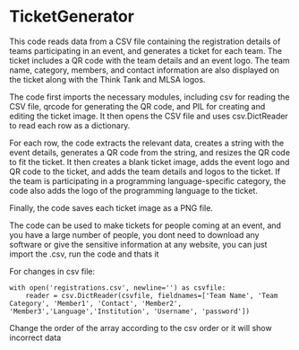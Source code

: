 # TicketGenerator


This code reads data from a CSV file containing the registration details of teams participating in an event, and generates a ticket for each team. The ticket includes a QR code with the team details and an event logo. The team name, category, members, and contact information are also displayed on the ticket along with the Think Tank and MLSA logos.

The code first imports the necessary modules, including csv for reading the CSV file, qrcode for generating the QR code, and PIL for creating and editing the ticket image. It then opens the CSV file and uses csv.DictReader to read each row as a dictionary.

For each row, the code extracts the relevant data, creates a string with the event details, generates a QR code from the string, and resizes the QR code to fit the ticket. It then creates a blank ticket image, adds the event logo and QR code to the ticket, and adds the team details and logos to the ticket. If the team is participating in a programming language-specific category, the code also adds the logo of the programming language to the ticket.

Finally, the code saves each ticket image as a PNG file.

The code can be used to make tickets for people coming at an event, and you have a large number of people, you dont need to download any software or give the sensitive information at any website, you can just import the .csv, run the code and thats it

For changes in csv file:

```
with open('registrations.csv', newline='') as csvfile:
    reader = csv.DictReader(csvfile, fieldnames=['Team Name', 'Team Category', 'Member1', 'Contact', 'Member2', 'Member3','Language','Institution', 'Username', 'password'])
```
Change the order of the array according to the csv order or it will show incorrect data
